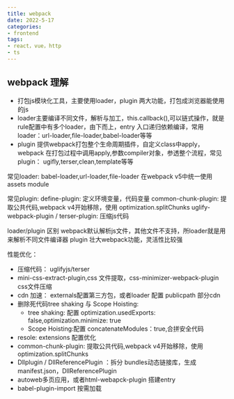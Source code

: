 ```yaml
---
title: webpack
date: 2022-5-17
categories: 
- frontend
tags:
- react，vue，http
- ts
---
```


## webpack 理解
- 打包js模块化工具，主要使用loader，plugin 两大功能，打包成浏览器能使用的js
- loader主要编译不同文件，解析与加工，this.callback(),可以链式操作，就是rule配置中有多个loader，由下而上，entry 入口递归依赖编译，常用loader：url-loader,file-loader,babel-loader等等
- plugin 提供webpack打包整个生命周期插件，自定义class中apply，webpack 在打包过程中调用apply,参数compiler对象，参透整个流程，常见plugin： ugifly,terser,clean,template等等

常见loader:
babel-loader,url-loader,file-loader
在webpack v5中统一使用assets module

常见plugin:
define-plugin: 定义环境变量，代码变量
common-chunk-plugin: 提取公共代码,webpack v4开始移除，使用 optimization.splitChunks
uglify-webpack-plugin / terser-plugin: 压缩js代码

loader/plugin 区别
webpack默认解析js文件，其他文件不支持，所loader就是用来解析不同文件编译器
plugin 壮大webpack功能，灵活性比较强

性能优化：
- 压缩代码： uglifyjs/terser
- mini-css-extract-plugin,css 文件提取，css-minimizer-webpack-plugin css文件压缩
- cdn 加速： externals配置第三方包，或者loader 配置 publicpath 部分cdn
- 删除死代码tree shaking 与 Scope Hoisting:
    - tree shaking: 配置 optimization.usedExports: false,optimization.minimize: true
    - Scope Hoisting:配置 concatenateModules：true,合拼安全代码
- resole: extensions 配置优化
- common-chunk-plugin: 提取公共代码,webpack v4开始移除，使用 optimization.splitChunks
- Dllplugin / DllReferencePlugin ：拆分 bundles动态链接库，生成manifest.json，DllReferencePlugin
- autoweb多页应用，或者html-webapck-plugin 搭建entry
- babel-plugin-import 按需加载
